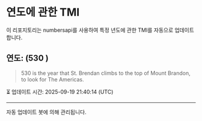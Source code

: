 
# 연도에 관한 TMI

이 리포지토리는 numbersapi를 사용하여 특정 년도에 관한 TMI를 자동으로 업데이트합니다.

## 연도: (530 )
> 530 is the year that St. Brendan climbs to the top of Mount Brandon, to look for The Americas.

⏳ 업데이트 시간: 2025-09-19 21:40:14 (UTC)

---
자동 업데이트 봇에 의해 관리됩니다.
